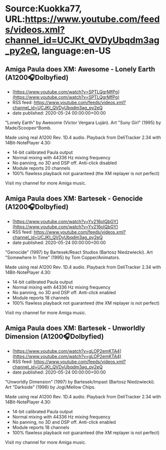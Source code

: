 # Source:Kuokka77, URL:https://www.youtube.com/feeds/videos.xml?channel_id=UCJKt_QVDyUbqdm3ag_py2eQ, language:en-US

## Amiga Paula does XM: Awesome - Lonely Earth (A1200🎧Dolbyfied)
 - [https://www.youtube.com/watch?v=SPTLQgrMfPg](https://www.youtube.com/watch?v=SPTLQgrMfPg)
 - RSS feed: https://www.youtube.com/feeds/videos.xml?channel_id=UCJKt_QVDyUbqdm3ag_py2eQ
 - date published: 2020-05-24 00:00:00+00:00

"Lonely Earth" by Awesome (Victor Vergara Luján). Art "Suny Girl" (1995) by Made/Scoopex^Bomb.

Made using real A1200 Rev. 1D.4 audio. Playback from DeliTracker 2.34 with 14Bit-NotePlayer 4.30:
- 14-bit calibrated Paula output
- Normal mixing with 44336 Hz mixing frequency
- No panning, no 3D and DSP off. Anti-click disabled
- Module reports 20 channels
- 100% flawless playback not guaranteed (the XM replayer is not perfect)

Visit my channel for more Amiga music.

## Amiga Paula does XM: Bartesek - Genocide (A1200🎧Dolbyfied)
 - [https://www.youtube.com/watch?v=Yv216oIQbGY](https://www.youtube.com/watch?v=Yv216oIQbGY)
 - RSS feed: https://www.youtube.com/feeds/videos.xml?channel_id=UCJKt_QVDyUbqdm3ag_py2eQ
 - date published: 2020-05-24 00:00:00+00:00

"Genocide" (1997) by Bartesek/React Studios (Bartosz Niedzwiecki). Art "Somewhere In Time" (1995) by Tom Copper/Animators.

Made using real A1200 Rev. 1D.4 audio. Playback from DeliTracker 2.34 with 14Bit-NotePlayer 4.30:
- 14-bit calibrated Paula output
- Normal mixing with 44336 Hz mixing frequency
- No panning, no 3D and DSP off. Anti-click enabled
- Module reports 18 channels
- 100% flawless playback not guaranteed (the XM replayer is not perfect)

Visit my channel for more Amiga music.

## Amiga Paula does XM: Bartesek - Unworldly Dimension (A1200🎧Dolbyfied)
 - [https://www.youtube.com/watch?v=gLOP2emKTA4](https://www.youtube.com/watch?v=gLOP2emKTA4)
 - RSS feed: https://www.youtube.com/feeds/videos.xml?channel_id=UCJKt_QVDyUbqdm3ag_py2eQ
 - date published: 2020-05-24 00:00:00+00:00

"Unworldly Dimension" (1997) by Bartesek/Impast (Bartosz Niedzwiecki). Art "Darkside" (1996) by Jogi/Mellow Chips.

Made using real A1200 Rev. 1D.4 audio. Playback from DeliTracker 2.34 with 14Bit-NotePlayer 4.30:
- 14-bit calibrated Paula output
- Normal mixing with 44336 Hz mixing frequency
- No panning, no 3D and DSP off. Anti-click enabled
- Module reports 18 channels
- 100% flawless playback not guaranteed (the XM replayer is not perfect)

Visit my channel for more Amiga music.


